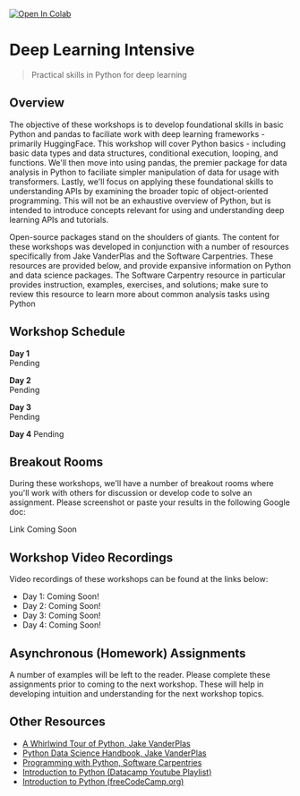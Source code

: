 [![Open In Colab](https://colab.research.google.com/assets/colab-badge.svg)](https://colab.research.google.com/github/vanderbilt-data-science/python-for-deep-learning-workshop)
# Deep Learning Intensive
> Practical skills in Python for deep learning

## Overview
The objective of these workshops is to develop foundational skills in basic Python and pandas to faciliate work with deep learning frameworks - primarily HuggingFace.  This workshop will cover Python basics - including basic data types and data structures, conditional execution, looping, and functions.  We'll then move into using pandas, the premier package for data analysis in Python to faciliate simpler manipulation of data for usage with transformers.  Lastly, we'll focus on applying these foundational skills to understanding APIs by examining the broader topic of object-oriented programming.  This will not be an exhaustive overview of Python, but is intended to introduce concepts relevant for using and understanding deep learning APIs and tutorials.

Open-source packages stand on the shoulders of giants.  The content for these workshops was developed in conjunction with a number of resources specifically from Jake VanderPlas and the Software Carpentries.  These resources are provided below, and provide expansive information on Python and data science packages.  The Software Carpentry resource in particular provides instruction, examples, exercises, and solutions; make sure to review this resource to learn more about common analysis tasks using Python

## Workshop Schedule
**Day 1**  
  Pending
  
**Day 2**  
  Pending  
  
**Day 3**  
  Pending

**Day 4**
  Pending

## Breakout Rooms
During these workshops, we'll have a number of breakout rooms where you'll work with others for discussion or develop code to solve an assignment.  Please screenshot or paste your results in the following Google doc: 

Link Coming Soon

## Workshop Video Recordings
Video recordings of these workshops can be found at the links below:

- Day 1: Coming Soon!
- Day 2: Coming Soon!
- Day 3: Coming Soon!
- Day 4: Coming Soon!

## Asynchronous (Homework) Assignments
A number of examples will be left to the reader.  Please complete these assignments prior to coming to the next workshop.  These will help in developing intuition and understanding for the next workshop topics.

## Other Resources

- [A Whirlwind Tour of Python, Jake VanderPlas](https://github.com/jakevdp/WhirlwindTourOfPython)
- [Python Data Science Handbook, Jake VanderPlas](https://github.com/jakevdp/PythonDataScienceHandbook)
- [Programming with Python, Software Carpentries](https://swcarpentry.github.io/python-novice-inflammation/)  
- [Introduction to Python (Datacamp Youtube Playlist)](https://www.youtube.com/watch?v=-Rf4fZDQ0yw&list=PLjgj6kdf_snaw8QnlhK5f3DzFDFKDU5f4)
- [Introduction to Python (freeCodeCamp.org)](https://www.youtube.com/watch?v=rfscVS0vtbw)
